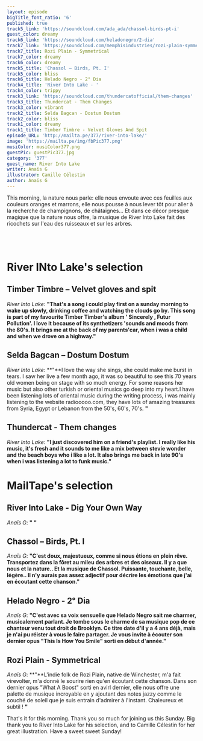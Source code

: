 ```yaml
---
layout: episode
bigTitle_font_ratio: '6'
published: true
track5_link: 'https://soundcloud.com/ada_ada/chassol-birds-pt-i'
guest_color: dreamy
track6_link: 'https://soundcloud.com/heladonegro/2-dia'
track7_link: 'https://soundcloud.com/memphisindustries/rozi-plain-symmetrical'
track7_title: Rozi Plain - Symmetrical
track7_color: dreamy
track6_color: dreamy
track5_title: 'Chassol – Birds, Pt. I'
track5_color: bliss
track6_title: Helado Negro - 2° Dia
track4_title: 'River Into Lake - '
track4_color: trippy
track3_link: 'https://soundcloud.com/thundercatofficial/them-changes'
track3_title: Thundercat - Them Changes
track3_color: vibrant
track2_title: Selda Bagcan - Dostum Dostum
track2_color: bliss
track1_color: dreamy
track1_title: Timber Timbre - Velvet Gloves And Spit
episode_URL: 'http://mailta.pe/377/river-into-lake/'
image: 'https://mailta.pe/img/fbPic377.png'
musiColor: musiColor377.png
guestPic: guestPic377.jpg
category: '377'
guest_name: River Into Lake
writer: Anaïs G
illustrator: Camille Célestin
author: Anaïs G
---
```

<p id="introduction">This morning, la nature nous parle: elle nous envoute avec ces feuilles aux couleurs oranges et marrons, elle nous pousse à nous lever tôt pour aller à la recherche de champignons, de châtaignes... Et dans ce décor presque magique que la nature nous offre, la musique de River Into Lake fait des ricochets sur l'eau des ruisseaux et sur les arbres.
<br><br>
 <br><br>
</p>

# River INto Lake's selection

## Timber Timbre – Velvet gloves and spit
_River Into Lake_: **"**That's a song i could play first on a sunday morning to wake up slowly, drinking coffee and watching the clouds go by. This song is part of my favourite Timber Timber's album ' Sincerely , Futur Pollution'.
I love it because of its synthetizers 'sounds and moods from the 80's. It brings me at the back of my parents'car, when i was a child and when we drove on a highway.**"**

## Selda Bagcan – Dostum Dostum
_River Into Lake_: **"**I love the way she sings, she could make me burst in tears. I saw her live a few month ago, it was so beautiful to see this 70 years old women being on stage with so much energy. For some reasons her music but also other turkish or oriental musics go deep into my heart.I have been listening lots of oriental music during the writing process, i was mainly listening to the website radiooooo.com, they have lots of amazing treasures from Syria, Egypt or Lebanon from the 50's, 60's, 70's. **"**

## Thundercat - Them changes
_River Into Lake_: **"**I just discovered him on a friend's playlist. I really like his music, it's fresh and it sounds to me like a mix between stevie wonder and the beach boys who i like a lot. It also brings me back in late 90's when i was listening a lot to funk music.**"**


# MailTape's selection

## River Into Lake - Dig Your Own Way
_Anaïs G_: **"** **"**

## Chassol – Birds, Pt. I 
_Anaïs G_: **"**C'est doux, majestueux, comme si nous étions en plein rêve. Transportez dans la fôret au mileu des arbres et  des oiseaux. Il y a que nous et la nature.. Et la musique de Chassol. Puissante, touchante, belle, légère.. Il n'y aurais pas assez adjectif pour décrire les émotions que j'ai en écoutant cette chanson.**"**

## Helado Negro - 2° Dia
_Anaïs G_: **"**C'est avec sa voix sensuelle que Helado Negro sait me charmer, musicalement parlant. Je tombe sous le charme de sa musique pop de ce chanteur venu tout droit de Brooklyn. Ce titre date d'il y a 4 ans déjà, mais je n'ai pu réister à vous le faire partager. Je vous invite à écouter son dernier opus "This Is How You Smile" sorti en début d'année.**"**

## Rozi Plain - Symmetrical
_Anaïs G_: **"**L'indie folk de Rozi Plain, native de Winchester, m'a fait virevolter, m'a donné le sourire rien qu'en écoutant cette chanson. Dans son dernier opus "What A Boost" sorti en avirl dernier, elle nous offre une palette de musique incroyable en y ajoutant des notes jazzy comme le couché de soleil que je suis entrain d'admirer à l'instant. Chaleureux et subtil !  **"**


<p id="outroduction"> That's it for this morning. Thank you so much for joining us this Sunday. Big thank you to River Into Lake for his selection, and to Camille Célestin for her great illustration. Have a sweet sweet Sunday!</p>
